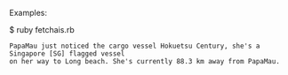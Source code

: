 Examples:

$ ruby fetchais.rb

    PapaMau just noticed the cargo vessel Hokuetsu Century, she's a Singapore [SG] flagged vessel 
    on her way to Long beach. She's currently 88.3 km away from PapaMau.
